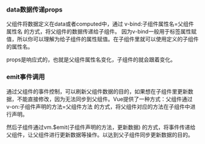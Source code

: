 ### data数据传递props
父组件将数据定义在data或者computed中，通过 v-bind:子组件属性名=父组件属性名 的方式，将父组件的数据传递给子组件。
因为v-bind一般用于标签属性赋值，所以你可以理解为给子组件的属性赋值。在子组件里就可以使用定义的子组件的属性名。

props是响应式的，也就是父组件属性名变化，子组件的就会跟着变化。

### emit事件调用
通过父组件的事件控制，可以刷新父组件数据的目的，如果想在子组件里更新数据，不能直接修改，因为无法同步到父组件。Vue提供了一种方式：父组件通过  v-on:子组件声明的方法=父组件方法 的方式，将父组件对应的方法在子组件中进行声明。

然后子组件通过vm.$emit(子组件声明的方法，更新数据) 的方式，将事件传递给父组件，让父组件进行更新数据等操作。以达到父子组件同步更新数据的目的。



